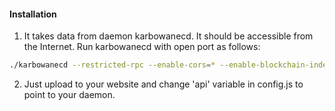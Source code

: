 

#### Installation

1) It takes data from daemon karbowanecd. It should be accessible from the Internet. Run karbowanecd with open port as follows:
```bash
./karbowanecd --restricted-rpc --enable-cors=* --enable-blockchain-indexes --rpc-bind-ip=0.0.0.0 --rpc-bind-port=32348
```
2) Just upload to your website and change 'api' variable in config.js to point to your daemon.
